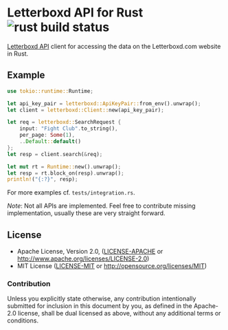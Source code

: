 # Letterboxd API for Rust ![rust build status](https://github.com/boxdot/letterboxd-rs/workflows/rust/badge.svg)

[Letterboxd API](http://api-docs.letterboxd.com) client for accessing the data on the
Letterboxd.com website in Rust.

## Example

```rust
use tokio::runtime::Runtime;

let api_key_pair = letterboxd::ApiKeyPair::from_env().unwrap();
let client = letterboxd::Client::new(api_key_pair);

let req = letterboxd::SearchRequest {
    input: "Fight Club".to_string(),
    per_page: Some(1),
    ..Default::default()
};
let resp = client.search(&req);

let mut rt = Runtime::new().unwrap();
let resp = rt.block_on(resp).unwrap();
println!("{:?}", resp);
```

For more examples cf. `tests/integration.rs`.

*Note*: Not all APIs are implemented. Feel free to contribute missing implementation, usually these
are very straight forward.

## License

 * Apache License, Version 2.0, ([LICENSE-APACHE](LICENSE-APACHE) or
   http://www.apache.org/licenses/LICENSE-2.0)
 * MIT License ([LICENSE-MIT](LICENSE-MIT) or
   http://opensource.org/licenses/MIT)

### Contribution

Unless you explicitly state otherwise, any contribution intentionally submitted
for inclusion in this document by you, as defined in the Apache-2.0 license,
shall be dual licensed as above, without any additional terms or conditions.
